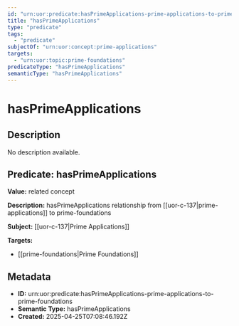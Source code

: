 ```yaml
---
id: "urn:uor:predicate:hasPrimeApplications-prime-applications-to-prime-foundations"
title: "hasPrimeApplications"
type: "predicate"
tags:
  - "predicate"
subjectOf: "urn:uor:concept:prime-applications"
targets:
  - "urn:uor:topic:prime-foundations"
predicateType: "hasPrimeApplications"
semanticType: "hasPrimeApplications"
---
```


# hasPrimeApplications

## Description

No description available.

## Predicate: hasPrimeApplications

**Value:** related concept

**Description:** hasPrimeApplications relationship from [[uor-c-137|prime-applications]] to prime-foundations

**Subject:** [[uor-c-137|Prime Applications]]

**Targets:**

- [[prime-foundations|Prime Foundations]]

## Metadata

- **ID:** urn:uor:predicate:hasPrimeApplications-prime-applications-to-prime-foundations
- **Semantic Type:** hasPrimeApplications
- **Created:** 2025-04-25T07:08:46.192Z
